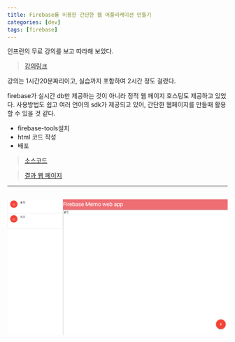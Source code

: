 ```yaml
---
title: Firebase를 이용한 간단한 웹 어플리케이션 만들기
categories: [dev]
tags: [firebase]
---
```


인프런의 무료 강의를 보고 따라해 보았다.

> [강의링크](https://www.inflearn.com/course/%ED%8C%8C%EC%9D%B4%EC%96%B4%EB%B2%A0%EC%9D%B4%EC%8A%A4-%EA%B0%95%EC%A2%8C-%EC%9B%B9-%EC%96%B4%ED%94%8C%EB%A6%AC%EC%BC%80%EC%9D%B4%EC%85%98/)

강의는 1시간20분짜리이고, 실습까지 포함하여 2시간 정도 걸렸다.

firebase가 실시간 db만 제공하는 것이 아니라 정적 웹 페이지 호스팅도 제공하고 있었다.
사용방법도 쉽고 여러 언어의 sdk가 제공되고 있어, 간단한 웹페이지를 만들때 활용할 수 있을 것 같다.

- firebase-tools설치
- html 코드 작성
- 배포

> [소스코드](https://github.com/camon85/firebase-memo-web-app)

> [결과 웹 페이지](https://api-6590514862941279208-75005.firebaseapp.com/)

---

## ![데모](/assets/img/post/firebase-memo-web-app.PNG)
